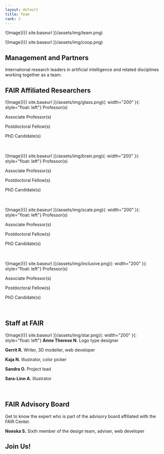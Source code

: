 ```yaml
---
layout: default
title: Team
rank: 2
---
```


![Image]({{ site.baseurl }}/assets/img/team.png)

![Image]({{ site.baseurl }}/assets/img/coop.png)

## Management and Partners
International research leaders in artificial intelligence and related disciplines working together as a team.

## FAIR Affiliated Researchers
![Image]({{ site.baseurl }}/assets/img/glass.png){: width="200" }{: style="float: left"} 
Professor(s)

Associate Professor(s)

Postdoctoral Fellow(s)

PhD Candidate(s)
<br><br><br>

![Image]({{ site.baseurl }}/assets/img/brain.png){: width="200" }{: style="float: left"} 
Professor(s)

Associate Professor(s)

Postdoctoral Fellow(s)

PhD Candidate(s)
<br><br><br>

![Image]({{ site.baseurl }}/assets/img/scale.png){: width="200" }{: style="float: left"} 
Professor(s)

Associate Professor(s)

Postdoctoral Fellow(s)

PhD Candidate(s)
<br><br><br>

![Image]({{ site.baseurl }}/assets/img/inclusive.png){: width="200" }{: style="float: left"} 
Professor(s)

Associate Professor(s)

Postdoctoral Fellow(s)

PhD Candidate(s)
<br><br><br>

## Staff at FAIR
![Image]({{ site.baseurl }}/assets/img/star.png){: width="200" }{: style="float: left"} 
**Anne Therese N.**
Logo type designer

**Gerrit R.**
Writer, 3D modeller, web developer

**Kaja N.**
Illustrator, color picker

**Sandra O.**
Project lead

**Sara-Linn A.**
Illustrator
<br><br><br>

## FAIR Advisory Board
Get to know the expert who is part of the advisory board affiliated with the FAIR Center.

**Noeska S.**
Sixth member of the design team, adviser, web developer

## Join Us!
